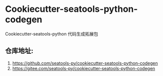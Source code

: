 # Cookiecutter-seatools-python-codegen

Cookiecutter-seatools-python 代码生成拓展包

## 仓库地址:
1. https://github.com/seatools-py/cookiecutter-seatools-python-codegen
2. https://gitee.com/seatools-py/cookiecutter-seatools-python-codegen

